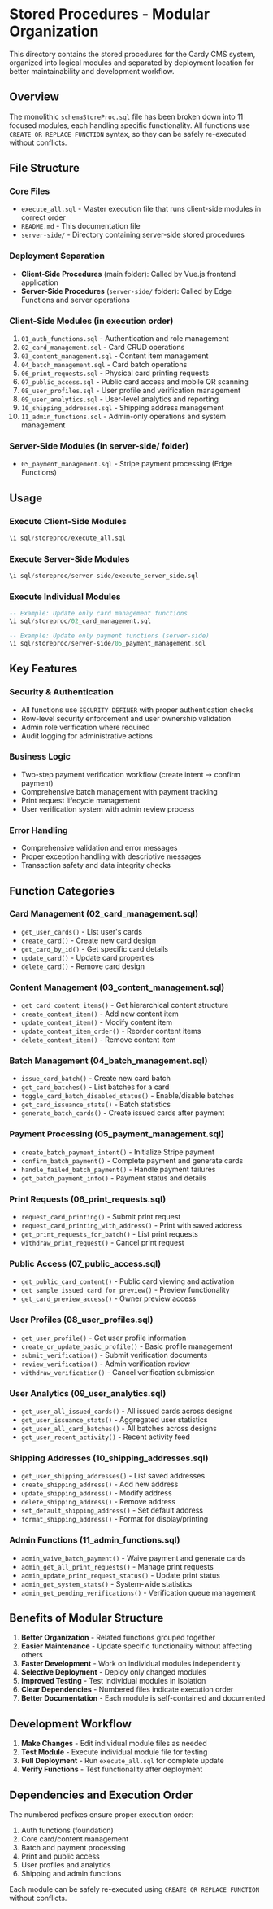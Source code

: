 # Stored Procedures - Modular Organization

This directory contains the stored procedures for the Cardy CMS system, organized into logical modules and separated by deployment location for better maintainability and development workflow.

## Overview

The monolithic `schemaStoreProc.sql` file has been broken down into 11 focused modules, each handling specific functionality. All functions use `CREATE OR REPLACE FUNCTION` syntax, so they can be safely re-executed without conflicts.

## File Structure

### Core Files
- `execute_all.sql` - Master execution file that runs client-side modules in correct order
- `README.md` - This documentation file
- `server-side/` - Directory containing server-side stored procedures

### Deployment Separation
- **Client-Side Procedures** (main folder): Called by Vue.js frontend application
- **Server-Side Procedures** (`server-side/` folder): Called by Edge Functions and server operations

### Client-Side Modules (in execution order)
1. `01_auth_functions.sql` - Authentication and role management
2. `02_card_management.sql` - Card CRUD operations  
3. `03_content_management.sql` - Content item management
4. `04_batch_management.sql` - Card batch operations
5. `06_print_requests.sql` - Physical card printing requests
6. `07_public_access.sql` - Public card access and mobile QR scanning
7. `08_user_profiles.sql` - User profile and verification management
8. `09_user_analytics.sql` - User-level analytics and reporting
9. `10_shipping_addresses.sql` - Shipping address management
10. `11_admin_functions.sql` - Admin-only operations and system management

### Server-Side Modules (in server-side/ folder)
- `05_payment_management.sql` - Stripe payment processing (Edge Functions)

## Usage

### Execute Client-Side Modules
```sql
\i sql/storeproc/execute_all.sql
```

### Execute Server-Side Modules
```sql
\i sql/storeproc/server-side/execute_server_side.sql
```

### Execute Individual Modules
```sql
-- Example: Update only card management functions
\i sql/storeproc/02_card_management.sql

-- Example: Update only payment functions (server-side)
\i sql/storeproc/server-side/05_payment_management.sql
```

## Key Features

### Security & Authentication
- All functions use `SECURITY DEFINER` with proper authentication checks
- Row-level security enforcement and user ownership validation
- Admin role verification where required
- Audit logging for administrative actions

### Business Logic
- Two-step payment verification workflow (create intent → confirm payment)
- Comprehensive batch management with payment tracking
- Print request lifecycle management
- User verification system with admin review process

### Error Handling
- Comprehensive validation and error messages
- Proper exception handling with descriptive messages
- Transaction safety and data integrity checks

## Function Categories

### Card Management (02_card_management.sql)
- `get_user_cards()` - List user's cards
- `create_card()` - Create new card design
- `get_card_by_id()` - Get specific card details
- `update_card()` - Update card properties
- `delete_card()` - Remove card design

### Content Management (03_content_management.sql)
- `get_card_content_items()` - Get hierarchical content structure
- `create_content_item()` - Add new content item
- `update_content_item()` - Modify content item
- `update_content_item_order()` - Reorder content items
- `delete_content_item()` - Remove content item

### Batch Management (04_batch_management.sql)
- `issue_card_batch()` - Create new card batch
- `get_card_batches()` - List batches for a card
- `toggle_card_batch_disabled_status()` - Enable/disable batches
- `get_card_issuance_stats()` - Batch statistics
- `generate_batch_cards()` - Create issued cards after payment

### Payment Processing (05_payment_management.sql)
- `create_batch_payment_intent()` - Initialize Stripe payment
- `confirm_batch_payment()` - Complete payment and generate cards
- `handle_failed_batch_payment()` - Handle payment failures
- `get_batch_payment_info()` - Payment status and details

### Print Requests (06_print_requests.sql)
- `request_card_printing()` - Submit print request
- `request_card_printing_with_address()` - Print with saved address
- `get_print_requests_for_batch()` - List print requests
- `withdraw_print_request()` - Cancel print request

### Public Access (07_public_access.sql)
- `get_public_card_content()` - Public card viewing and activation
- `get_sample_issued_card_for_preview()` - Preview functionality
- `get_card_preview_access()` - Owner preview access

### User Profiles (08_user_profiles.sql)
- `get_user_profile()` - Get user profile information
- `create_or_update_basic_profile()` - Basic profile management
- `submit_verification()` - Submit verification documents
- `review_verification()` - Admin verification review
- `withdraw_verification()` - Cancel verification submission

### User Analytics (09_user_analytics.sql)
- `get_user_all_issued_cards()` - All issued cards across designs
- `get_user_issuance_stats()` - Aggregated user statistics
- `get_user_all_card_batches()` - All batches across designs
- `get_user_recent_activity()` - Recent activity feed

### Shipping Addresses (10_shipping_addresses.sql)
- `get_user_shipping_addresses()` - List saved addresses
- `create_shipping_address()` - Add new address
- `update_shipping_address()` - Modify address
- `delete_shipping_address()` - Remove address
- `set_default_shipping_address()` - Set default address
- `format_shipping_address()` - Format for display/printing

### Admin Functions (11_admin_functions.sql)
- `admin_waive_batch_payment()` - Waive payment and generate cards
- `admin_get_all_print_requests()` - Manage print requests
- `admin_update_print_request_status()` - Update print status
- `admin_get_system_stats()` - System-wide statistics
- `admin_get_pending_verifications()` - Verification queue management

## Benefits of Modular Structure

1. **Better Organization** - Related functions grouped together
2. **Easier Maintenance** - Update specific functionality without affecting others
3. **Faster Development** - Work on individual modules independently
4. **Selective Deployment** - Deploy only changed modules
5. **Improved Testing** - Test individual modules in isolation
6. **Clear Dependencies** - Numbered files indicate execution order
7. **Better Documentation** - Each module is self-contained and documented

## Development Workflow

1. **Make Changes** - Edit individual module files as needed
2. **Test Module** - Execute individual module file for testing
3. **Full Deployment** - Run `execute_all.sql` for complete update
4. **Verify Functions** - Test functionality after deployment

## Dependencies and Execution Order

The numbered prefixes ensure proper execution order:
1. Auth functions (foundation)
2. Core card/content management
3. Batch and payment processing
4. Print and public access
5. User profiles and analytics
6. Shipping and admin functions

Each module can be safely re-executed using `CREATE OR REPLACE FUNCTION` without conflicts. 